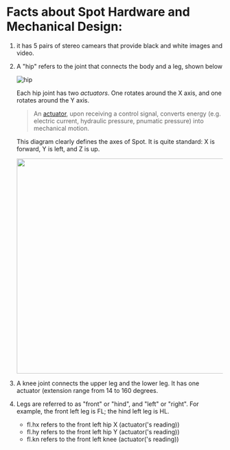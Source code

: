 # Facts about Spot Hardware and Mechanical Design:

1. it has 5 pairs of stereo camears that provide black and white images and video.

2. A "hip" refers to the joint that connects the body and a leg, shown below

   ![hip](https://i.imgur.com/pyMhUtQ.png)

   Each hip joint has two _actuators_. One rotates around the X axis, and one rotates around the Y axis.

   >An [actuator](https://en.wikipedia.org/wiki/Actuator), upon receiving a control signal, converts energy (e.g. electric current, hydraulic pressure, pnumatic pressure) into mechanical motion.

    This diagram clearly defines the axes of Spot. It is quite standard: X is forward, Y is left, and Z is up.

    <img src="https://d33wubrfki0l68.cloudfront.net/dd322f87de0e52e2cf381e96d4392b135b6dca61/8fd3c/_images/spotframes.png" width="500px">

3. A knee joint connects the upper leg and the lower leg. It has one actuator (extension range from 14 to 160 degrees.

4. Legs are referred to as "front" or "hind", and "left" or "right". For example, the front left leg is FL; the hind left leg is HL.

   * fl.hx refers to the front left hip X (actuator('s reading))
   * fl.hy refers to the front left hip Y (actuator('s reading))
   * fl.kn refers to the front left knee (actuator('s reading))

